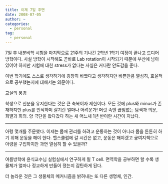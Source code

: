 ```yaml
---
title: 이제 7일 후면
date: 2008-07-05
author: ~
categories:
  - personal
tag:
  - personal
---
```




7일 후 내분비학 시험을 마지막으로 21주의 기나긴 2학년 1학기 여정이 끝나고 드디어 방학이다.
사실 방학이 시작해도 곧바로 Lab rotation이 시작되기 때문에 부산에 남아있어야 하지만 시험에 대한 stress가 없다는 사실은 커다란 안도감을 준다.

이번 학기에도 스스로 생각하기에 굉장히 바빴다고 생각하지만 바쁜만큼 열심히, 효율적으로 공부했는지에 대해서는 의문이다.

교실의 풍경

학생으로 신분을 유지한다는 것은 큰 축복이자 제한이다. 모든 것에 plus와 minus가 존재하지만 plus를 인식하며 살기란 얼마나 어려운가! 머릿 속엔 끊임없는 탐색과 의문, 희열과 회의. 양 극단을 왔다갔다 하는 새 어느새 1년 반이란 시간이 지났다.

---


아령 몇개를 주문했다. 이제는 몸매 관리를 하려고 운동하는 것이 아니라 몸을 튼튼히 하기 위해 운동을 해야 한다. 헬스클럽에 갈 시간은 없고, 운동은 해야겠고 궁여지책으로 아령을 구입하지만 과연 열심히 할 수 있을까?

---



여름방학에 윤식교수님 실험실에서 연구하게 될 T cell. 면역학을 공부하면 할 수록 생물체가 얼마나 정교하게 만들어 졌는지 감탄하게 된다.

더 놀라운 것은 그 생물체의 메커니즘을 밝혀내는 또 다른 생명체, 인간.


 






